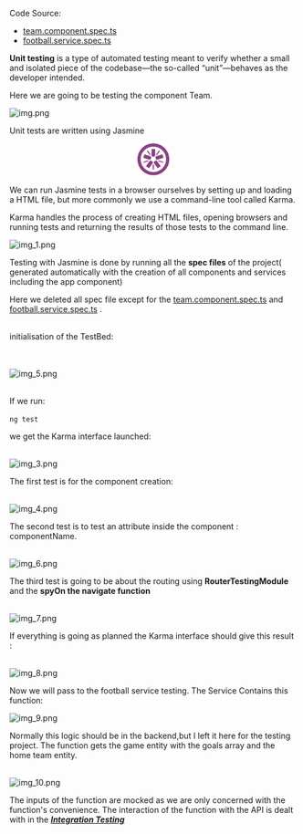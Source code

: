 Code Source: 
- <a href='https://github.com/bacembendaly99/octopus-predictions-frontend/blob/dev/src/app/components/team/team.component.spec.ts'>team.component.spec.ts</a> 
- <a href='https://github.com/bacembendaly99/octopus-predictions-frontend/blob/dev/src/app/components/team/team.component.spec.ts'>football.service.spec.ts</a>


**Unit testing** is a type of automated testing meant to verify whether a small and isolated piece of the codebase—the so-called “unit”—behaves as the developer intended.

Here we are going to be testing the component Team. 

![img.png](img.png)


Unit tests are written using Jasmine

<p align="center">
  <img src="https://raw.githubusercontent.com/Iggy-Codes/logo-images/master/logos/jasmine.png" />
</p>

We can run Jasmine tests in a browser ourselves by setting up and loading a HTML file, but more commonly we use a command-line tool called Karma. 

Karma handles the process of creating HTML files, opening browsers and running tests and returning the results of those tests to the command line.


![img_1.png](img_1.png)


Testing with Jasmine is done by running all the **spec files** of the project( generated automatically with the creation of all components and services including the app component)


Here we deleted all spec file except for the <a href='https://github.com/bacembendaly99/octopus-predictions-frontend/blob/dev/src/app/components/team/team.component.spec.ts'>team.component.spec.ts</a> and <a href='https://github.com/bacembendaly99/octopus-predictions-frontend/blob/dev/src/app/components/team/team.component.spec.ts'>football.service.spec.ts</a> .

<br>
initialisation of the TestBed:
<br><br><br>

![img_5.png](img_5.png)

<br>
If we run:  

```ng test```

we get the Karma interface launched:
<br><br>


![img_3.png](img_3.png)

The first test is for the component creation:
<br><br>


![img_4.png](img_4.png)


The second test is to test an attribute inside the component : componentName.
<br><br>

![img_6.png](img_6.png)

The third test is going to be about the routing using **RouterTestingModule**  and the **spyOn the navigate function**
<br><br>


![img_7.png](img_7.png)


If everything is going as planned the Karma interface should give this result :
<br><br>

![img_8.png](img_8.png)


Now we will pass to the football service testing. The Service Contains this function:

![img_9.png](img_9.png)


Normally this logic should be in the backend,but I left it here for the testing project. 
The function gets the game entity with the goals array and the home team entity.
<br><br>

![img_10.png](img_10.png)


The inputs of the function are mocked as we are only concerned with the function's convenience.
The interaction of the function with the API is dealt with in the <a href="https://github.com/bacembendaly99/Testing-Project/tree/main/Integration-Testing%20%E2%9A%92">**_Integration Testing_**</a>
